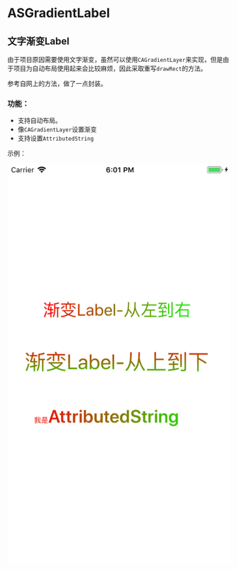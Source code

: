 # ASGradientLabel
## 文字渐变Label
由于项目原因需要使用文字渐变，虽然可以使用`CAGradientLayer`来实现，但是由于项目为自动布局使用起来会比较麻烦，因此采取重写`drawRect`的方法。

参考自网上的方法，做了一点封装。

### 功能：
- 支持自动布局。
- 像`CAGradientLayer`设置渐变
- 支持设置`AttributedString`

示例：

![](Simulator.png)
